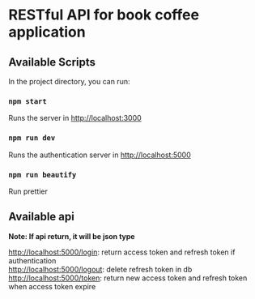 # RESTful API for book coffee application


## Available Scripts

In the project directory, you can run:

### `npm start`
Runs the server in [http://localhost:3000](http://localhost:3000)

### `npm run dev`
Runs the authentication server in [http://localhost:5000](http://localhost:5000)

### `npm run beautify`
Run prettier

## Available api
**Note: If api return, it will be json type**

[http://localhost:5000/login](http://localhost:5000/login): return access token and refresh token if authentication\
[http://localhost:5000/logout](http://localhost:5000/logout): delete refresh token in db\
[http://localhost:5000/token](http://localhost:5000/token): return new access token and refresh token when access token expire
